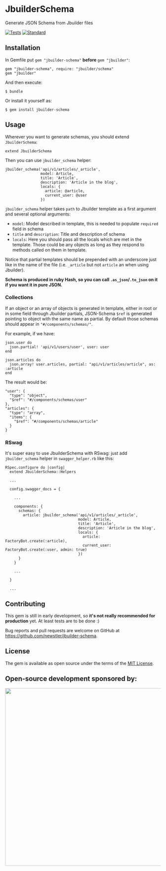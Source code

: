 # JbuilderSchema

Generate JSON Schema from Jbuilder files

[![Tests](https://github.com/newstler/jbuilder-schema/actions/workflows/tests.yml/badge.svg?branch=tests)](https://github.com/newstler/jbuilder-schema/actions)
[![Standard](https://github.com/newstler/jbuilder-schema/actions/workflows/standard.yml/badge.svg?branch=tests)](https://github.com/newstler/jbuilder-schema/actions)

## Installation

In Gemfile put `gem "jbuilder-schema"` **before** `gem "jbuilder"`:

    gem "jbuilder-schema", require: "jbuilder/schema"
    gem "jbuilder"

And then execute:

    $ bundle

Or install it yourself as:

    $ gem install jbuilder-schema

## Usage

Wherever you want to generate schemas, you should extend `JbuilderSchema`:

    extend JbuilderSchema

Then you can use `jbuilder_schema` helper:

    jbuilder_schema('api/v1/articles/_article',
                    model: Article,
                    title: 'Article',
                    description: 'Article in the blog',
                    locals: {
                      article: @article,
                      current_user: @user
                    })

`jbuilder_schema` helper takes `path` to Jbuilder template as a first argument and several optional arguments:

- `model`: Model described in template, this is needed to populate `required` field in schema
- `title` and `description`: Title and description of schema
- `locals`: Here you should pass all the locals which are met in the template. Those could be any objects as long as they respond to methods called on them in template.

Notice that partial templates should be prepended with an underscore just like in the name of the file (i.e. `_article` but not `article` an when using Jbuilder).

**Schema is produced in ruby Hash, so you can call `.as_json`/`.to_json` on it if you want it in pure JSON.**

### Collections

If an object or an array of objects is generated in template, either in root or in some field through Jbuilder partials, JSON-Schema `$ref` is generated pointing to object with the same name as partial. By default those schemas should appear in `"#/components/schemas/"`.

For example, if we have:

    json.user do
      json.partial! 'api/v1/users/user', user: user
    end

    json.articles do
      json.array! user.articles, partial: "api/v1/articles/article", as: :article
    end

The result would be:

    "user": {
      "type": "object",
      "$ref": "#/components/schemas/user"
    },
    "articles": {
      "type": "array",
      "items": {
        "$ref": "#/components/schemas/article"
      }
    }
    
[//]: # (### Customization)

[//]: # ()
[//]: # ()
[//]: # (You can add your own data for fields in schema with `schema` keyword:)

[//]: # ()
[//]: # ()
[//]: # (    json.amount order.amount, schema: { type: :number, format })

### RSwag

It's super easy to use JbuilderSchema with RSwag: just add `jbuilder_schema` helper in `swagger_helper.rb` like this:

    RSpec.configure do |config|
      extend JbuilderSchema::Helpers

      ...

      config.swagger_docs = {

        ...
      
        components: {
          schemas: {
            article: jbuilder_schema('api/v1/articles/_article',
                                     model: Article,
                                     title: 'Article',
                                     description: 'Article in the blog',
                                     locals: {
                                       article: FactoryBot.create(:article),
                                       current_user: FactoryBot.create(:user, admin: true)
                                     })
          }
        }

        ...

      }

      ...

[//]: # (## Development)

[//]: # ()
[//]: # (After checking out the repo, run `bin/setup` to install dependencies. Then, run `rake spec` to run the tests. You can also run `bin/console` for an interactive prompt that will allow you to experiment.)

[//]: # ()
[//]: # (To install this gem onto your local machine, run `bundle exec rake install`. To release a new version, update the version number in `version.rb`, and then run `bundle exec rake release`, which will create a git tag for the version, push git commits and the created tag, and push the `.gem` file to [rubygems.org]&#40;https://rubygems.org&#41;.)

## Contributing

This gem is still in early development, so **it's not really recommended for production** yet. At least tests are to be done :)

Bug reports and pull requests are welcome on GitHub at https://github.com/newstler/jbuilder-schema.

## License

The gem is available as open source under the terms of the [MIT License](https://opensource.org/licenses/MIT).

## Open-source development sponsored by:

<a href="https://www.clickfunnels.com"><img src="https://images.clickfunnel.com/uploads/digital_asset/file/176632/clickfunnels-dark-logo.svg" width="575" /></a>
